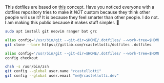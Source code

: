 This dotfiles are based on [this](https://www.atlassian.com/git/tutorials/dotfiles) concept.
Have you noticed everyone with a dotfiles repository tries to make it _NOT_ custom because they think other people will use it? It is because they feel smarter than other people. I do not. I am making this public because it makes stuff simpler. 🐻

```bash
sudo apt install git neovim ranger bat grc
```

```bash
alias config='/usr/bin/git --git-dir=$HOME/.dotfiles/ --work-tree=$HOME'
git clone --bare https://gitlab.com/rcastellotti/dotfiles .dotfiles
``` 

 ```bash
alias config='/usr/bin/git --git-dir=$HOME/.dotfiles/ --work-tree=$HOME'
config checkout
```

```bash
chsh -s /usr/bin/zsh
git config --global user.name "rcastellotti"
git config --global user.email "me@rcastellotti.dev"
```
